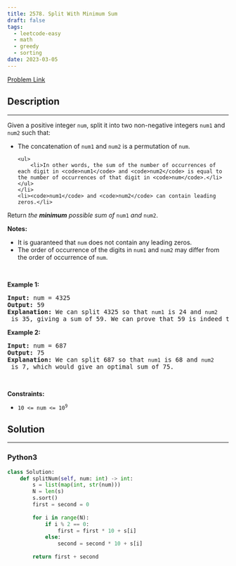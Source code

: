 ```yaml
---
title: 2578. Split With Minimum Sum
draft: false
tags: 
  - leetcode-easy
  - math
  - greedy
  - sorting
date: 2023-03-05
---
```


[Problem Link](https://leetcode.com/problems/split-with-minimum-sum/)

## Description

---
<p>Given a positive integer <code>num</code>, split it into two non-negative integers <code>num1</code> and <code>num2</code> such that:</p>

<ul>
	<li>The concatenation of <code>num1</code> and <code>num2</code> is a permutation of <code>num</code>.

	<ul>
		<li>In other words, the sum of the number of occurrences of each digit in <code>num1</code> and <code>num2</code> is equal to the number of occurrences of that digit in <code>num</code>.</li>
	</ul>
	</li>
	<li><code>num1</code> and <code>num2</code> can contain leading zeros.</li>
</ul>

<p>Return <em>the <strong>minimum</strong> possible sum of</em> <code>num1</code> <em>and</em> <code>num2</code>.</p>

<p><strong>Notes:</strong></p>

<ul>
	<li>It is guaranteed that <code>num</code> does not contain any leading zeros.</li>
	<li>The order of occurrence of the digits in <code>num1</code> and <code>num2</code> may differ from the order of occurrence of <code>num</code>.</li>
</ul>

<p>&nbsp;</p>
<p><strong class="example">Example 1:</strong></p>

<pre>
<strong>Input:</strong> num = 4325
<strong>Output:</strong> 59
<strong>Explanation:</strong> We can split 4325 so that <code>num1</code> is 24 and <code>num2</code> is 35, giving a sum of 59. We can prove that 59 is indeed the minimal possible sum.
</pre>

<p><strong class="example">Example 2:</strong></p>

<pre>
<strong>Input:</strong> num = 687
<strong>Output:</strong> 75
<strong>Explanation:</strong> We can split 687 so that <code>num1</code> is 68 and <code>num2</code> is 7, which would give an optimal sum of 75.
</pre>

<p>&nbsp;</p>
<p><strong>Constraints:</strong></p>

<ul>
	<li><code>10 &lt;= num &lt;= 10<sup>9</sup></code></li>
</ul>


## Solution

---
### Python3
``` py title='split-with-minimum-sum'
class Solution:
    def splitNum(self, num: int) -> int:
        s = list(map(int, str(num)))
        N = len(s)
        s.sort()
        first = second = 0
        
        for i in range(N):
            if i % 2 == 0:
                first = first * 10 + s[i]
            else:
                second = second * 10 + s[i]
        
        return first + second
```

